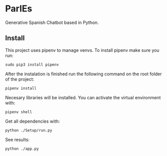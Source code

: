 # ParlEs
Generative Spanish Chatbot based in Python.

## Install

This project uses pipenv to manage venvs. To install pipenv make sure you run:

`sudo pip3 install pipenv`

After the instalation is finished run the following command on the root folder of the project:

`pipenv install`

Necesary libraries will be installed.
You can activate the virtual environment with:

`pipenv shell`

Get all dependencies with:

`python ./Setup/run.py`

See results:

`python ./app.py`
